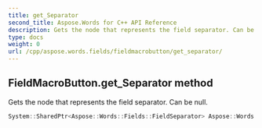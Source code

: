 ```yaml
---
title: get_Separator
second_title: Aspose.Words for C++ API Reference
description: Gets the node that represents the field separator. Can be null. 
type: docs
weight: 0
url: /cpp/aspose.words.fields/fieldmacrobutton/get_separator/
---
```

## FieldMacroButton.get_Separator method


Gets the node that represents the field separator. Can be null.

```cpp
System::SharedPtr<Aspose::Words::Fields::FieldSeparator> Aspose::Words::Fields::FieldMacroButton::get_Separator() override
```

